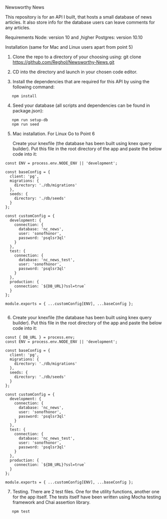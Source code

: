 Newsworthy News

This repository is for an API I built, that hosts a small database of news articles. It also store info for the database users can leave comments for any articles.

Requirements
Node: version 10 and ,higher
Postgres: version 10.10

Installation (same for Mac and Linux users apart from point 5)

1. Clone the repo to a directory of your choosing using:
   git clone https://github.com/Reghol/Newsworthy-News.git

2. CD into the directory and launch in your chosen code editor.

3. Install the dependencies that are required for this API by using the following command:

```
   npm install
```

4. Seed your database (all scripts and dependencies can be found in package.json):

```
   npm run setup-db
   npm run seed
```

5. Mac installation. For Linux Go to Point 6

   Create your knexfile (the database has been built using knex query builder). Put this file in the root directory of the app and paste the below code into it:

```const { DB_URL } = process.env;
const ENV = process.env.NODE_ENV || 'development';

const baseConfig = {
  client: 'pg',
  migrations: {
    directory: './db/migrations'
  },
  seeds: {
    directory: './db/seeds'
  }
};

const customConfig = {
  development: {
    connection: {
      database: 'nc_news',
      user: 'sonofhonor',
      password: 'psqlsr3ql'
    }
  },
  test: {
    connection: {
      database: 'nc_news_test',
      user: 'sonofhonor',
      password: 'psqlsr3ql'
    }
  },
  production: {
    connection: `${DB_URL}?ssl=true`
  }
};

module.exports = { ...customConfig[ENV], ...baseConfig };


```

6. Create your knexfile (the database has been built using knex query builder). Put this file in the root directory of the app and paste the below code into it:

```
const { DB_URL } = process.env;
const ENV = process.env.NODE_ENV || 'development';

const baseConfig = {
  client: 'pg',
  migrations: {
    directory: './db/migrations'
  },
  seeds: {
    directory: './db/seeds'
  }
};

const customConfig = {
  development: {
    connection: {
      database: 'nc_news',
      user: 'sonofhonor',
      password: 'psqlsr3ql'
    }
  },
  test: {
    connection: {
      database: 'nc_news_test',
      user: 'sonofhonor',
      password: 'psqlsr3ql'
    }
  },
  production: {
    connection: `${DB_URL}?ssl=true`
  }
};

module.exports = { ...customConfig[ENV], ...baseConfig };
```

7. Testing. There are 2 test files. One for the utility functions, another one for the app itself. The tests itself have been written using Mocha testing framework and Chai assertion library.

```
   npm test
```
